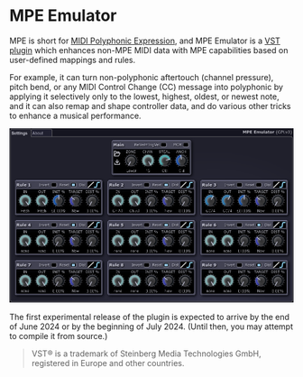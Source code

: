 MPE Emulator
============

MPE is short for [MIDI Polyphonic Expression][mpe], and MPE Emulator is a
[VST plugin][plugin] which enhances non-MPE MIDI data with MPE capabilities
based on user-defined mappings and rules.

For example, it can turn non-polyphonic aftertouch (channel pressure), pitch
bend, or any MIDI Control Change (CC) message into polyphonic by applying it
selectively only to the lowest, highest, oldest, or newest note, and it can
also remap and shape controller data, and do various other tricks to enhance a
musical performance.

  [mpe]: https://en.wikipedia.org/wiki/MIDI#MIDI_Polyphonic_Expression
  [plugin]: https://en.wikipedia.org/wiki/Virtual_Studio_Technology

<img src="https://raw.githubusercontent.com/attilammagyar/mpe-emulator/master/mpe-emulator.png" alt="Screenshot of MPE Emulator" />

The first experimental release of the plugin is expected to arrive by the end
of June 2024 or by the beginning of July 2024. (Until then, you may attempt to
compile it from source.)

> VST® is a trademark of Steinberg Media Technologies GmbH, registered in
> Europe and other countries.
